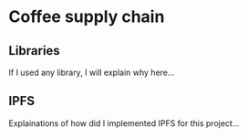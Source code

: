 # Coffee supply chain

## Libraries

If I used any library, I will explain why here...

## IPFS

Explainations of how did I implemented IPFS for this project...
